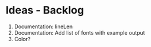 # Ideas - Backlog

1. Documentation: lineLen
1. Documentation: Add list of fonts with example output
1. Color?
